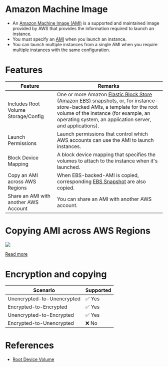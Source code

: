 # Amazon Machine Image
- An [Amazon Machine Image (AMI)](https://docs.aws.amazon.com/AWSEC2/latest/UserGuide/AMIs.html) is a supported and maintained image provided by AWS that provides the information required to launch an instance. 
- You must specify an [AMI](https://docs.aws.amazon.com/AWSEC2/latest/UserGuide/AMIs.html) when you launch an instance. 
- You can launch multiple instances from a single AMI when you require multiple instances with the same configuration.

[](assets/AMI_EC2_Root_Volume.drawio.png)

# Features

| Feature                               | Remarks                                                                                                                                                                                                                                                                                             |
|---------------------------------------|-----------------------------------------------------------------------------------------------------------------------------------------------------------------------------------------------------------------------------------------------------------------------------------------------------|
| Includes Root Volume Storage/Config   | One or more Amazon [Elastic Block Store (Amazon EBS) snapshots](../../7_StorageServices/1_BlockStorageTypes/AmazonEBSSnapshots.md), or, for instance-store-backed AMIs, a template for the root volume of the instance (for example, an operating system, an application server, and applications). |
| Launch Permissions                    | Launch permissions that control which AWS accounts can use the AMI to launch instances.                                                                                                                                                                                                             |
| Block Device Mapping                  | A block device mapping that specifies the volumes to attach to the instance when it's launched.                                                                                                                                                                                                     |
| Copy an AMI across AWS Regions        | When EBS-backed-AMI is copied, corresponding [EBS Snapshot](../../7_StorageServices/1_BlockStorageTypes/AmazonEBSSnapshots.md) are also copied.                                                                                                                                                     |
| Share an AMI with another AWS Account | You can share an AMI with another AWS account.                                                                                                                                                                                                                                                                                                    |

# Copying AMI across AWS Regions

![](https://docs.aws.amazon.com/images/AWSEC2/latest/UserGuide/images/ami_copy.png)

[Read more](https://docs.aws.amazon.com/AWSEC2/latest/UserGuide/CopyingAMIs.html)

# Encryption and copying

| Scenario                   | Supported              |
|----------------------------|------------------------|
| Unencrypted-to-Unencrypted | :white_check_mark: Yes |
| Encrypted-to-Encrypted     | :white_check_mark: Yes |
| Unencrypted-to-Encrypted   | :white_check_mark: Yes |
| Encrypted-to-Unencrypted   | :x: No                 |

# References
- [Root Device Volume](https://docs.aws.amazon.com/AWSEC2/latest/UserGuide/RootDeviceStorage.html)